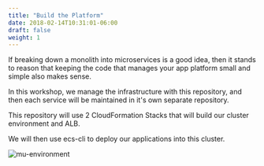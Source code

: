 ```yaml
---
title: "Build the Platform"
date: 2018-02-14T10:31:01-06:00
draft: false
weight: 1
---
```


If breaking down a monolith into microservices is a good idea, then it stands to reason that
keeping the code that manages your app platform small and simple also makes sense.

In this workshop, we manage the infrastructure with this repository, and then each service
will be maintained in it's own separate repository.

This repository will use 2 CloudFormation Stacks that will build our cluster environment and ALB.

We will then use ecs-cli to deploy our applications into this cluster.

![mu-environment](/images/mu-topology-vpc.png)

